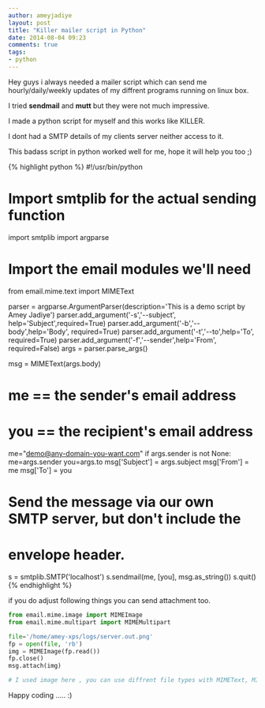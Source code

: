 ```yaml
---
author: ameyjadiye
layout: post
title: "Killer mailer script in Python"
date: 2014-08-04 09:23
comments: true
tags:
- python
---
```



Hey guys i always needed a mailer script which can send me hourly/daily/weekly updates of my diffrent programs running on linux box.

I tried **sendmail** and **mutt** but they were not much impressive.

I made a python script for myself and this works like KILLER.

I dont had a SMTP details of my clients server neither access to it.

This badass script in python  worked well for me, hope it will help you too ;)

{% highlight python %}
#!/usr/bin/python

# Import smtplib for the actual sending function
import smtplib
import argparse

# Import the email modules we'll need
from email.mime.text import MIMEText


parser = argparse.ArgumentParser(description='This is a demo script by Amey Jadiye')
parser.add_argument('-s','--subject', help='Subject',required=True)
parser.add_argument('-b','--body',help='Body', required=True)
parser.add_argument('-t','--to',help='To', required=True)
parser.add_argument('-f','--sender',help='From', required=False)
args = parser.parse_args()

msg = MIMEText(args.body)
# me == the sender's email address
# you == the recipient's email address
me="demo@any-domain-you-want.com"
if args.sender is not None:
        me=args.sender
you=args.to
msg['Subject'] = args.subject
msg['From'] = me
msg['To'] = you

# Send the message via our own SMTP server, but don't include the
# envelope header.
s = smtplib.SMTP('localhost')
s.sendmail(me, [you], msg.as_string())
s.quit()
{% endhighlight %}

if you do adjust following things you can send attachment too.

```python
from email.mime.image import MIMEImage
from email.mime.multipart import MIMEMultipart

file='/home/amey-xps/logs/server.out.png'
fp = open(file, 'rb')
img = MIMEImage(fp.read())
fp.close()
msg.attach(img)

# I used image here , you can use diffrent file types with MIMEText, MIMEImage, MIMEAudio, MIMEBase
```


Happy coding ..... :)

